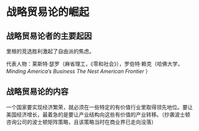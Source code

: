 # 战略贸易论的崛起

## 战略贸易论者的主要起因

里根的竞选胜利激起了自由派的焦虑。

代表人物：莱斯特·瑟罗（麻省理工，《零和社会》），罗伯特·赖克（哈佛大学，*Minding America’s Business*  *The Nest American Frontier* ）

## 战略贸易论的内容

一个国家要实现经济繁荣，就必须在一些特定的有价值行业里取得领先地位。要让美国经济增长，最着急的是要让产业结构向这些有价值的产业转移。（抄袭波士顿咨询公司的波士顿矩阵策略，且该策略当时在商业界已走向没落）

